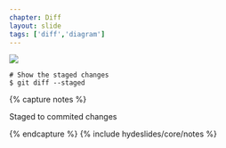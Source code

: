 ```yaml
---
chapter: Diff
layout: slide
tags: ['diff','diagram']
---
```


<img class="diagram" src="assets/diagrams/diff/staged.png">

	# Show the staged changes
	$ git diff --staged



{% capture notes %}

Staged to commited changes

{% endcapture %}
{% include hydeslides/core/notes %}
